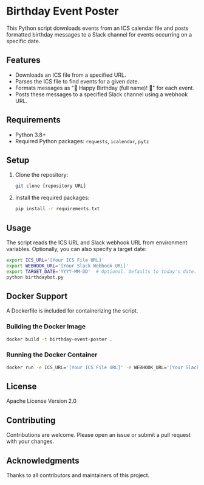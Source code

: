 
# Birthday Event Poster

This Python script downloads events from an ICS calendar file and posts formatted birthday messages to a Slack channel for events occurring on a specific date.

## Features

- Downloads an ICS file from a specified URL.
- Parses the ICS file to find events for a given date.
- Formats messages as ":birthday: Happy Birthday (full name)! :tada:" for each event.
- Posts these messages to a specified Slack channel using a webhook URL.

## Requirements

- Python 3.8+
- Required Python packages: `requests`, `icalendar`, `pytz`

## Setup

1. Clone the repository:
   ```bash
   git clone [repository URL]
   ```
2. Install the required packages:
   ```bash
   pip install -r requirements.txt
   ```

## Usage

The script reads the ICS URL and Slack webhook URL from environment variables. Optionally, you can also specify a target date:

```bash
export ICS_URL='[Your ICS File URL]'
export WEBHOOK_URL='[Your Slack Webhook URL]'
export TARGET_DATE='YYYY-MM-DD'  # Optional. Defaults to today's date.
python birthdaybot.py
```

## Docker Support

A Dockerfile is included for containerizing the script.

### Building the Docker Image

```bash
docker build -t birthday-event-poster .
```

### Running the Docker Container

```bash
docker run -e ICS_URL='[Your ICS File URL]' -e WEBHOOK_URL='[Your Slack Webhook URL]' -e TARGET_DATE='YYYY-MM-DD' -d birthday-event-poster
```

## License

Apache License Version 2.0

## Contributing

Contributions are welcome. Please open an issue or submit a pull request with your changes.

## Acknowledgments

Thanks to all contributors and maintainers of this project.
